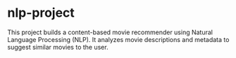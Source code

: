 # nlp-project
This project builds a content-based movie recommender using Natural Language Processing (NLP). It analyzes movie descriptions and metadata to suggest similar movies to the user.
